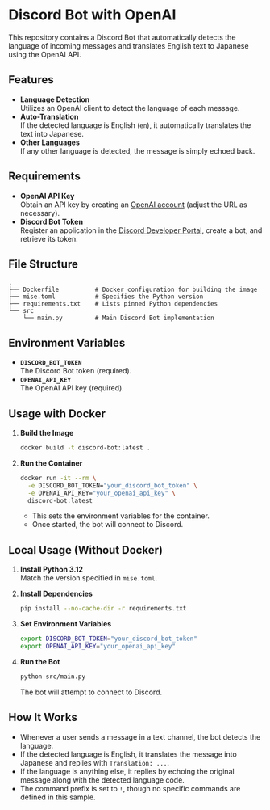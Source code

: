 # Discord Bot with OpenAI

This repository contains a Discord Bot that automatically detects the language of incoming messages and translates English text to Japanese using the OpenAI API.

## Features

- **Language Detection**  
  Utilizes an OpenAI client to detect the language of each message.
- **Auto-Translation**  
  If the detected language is English (`en`), it automatically translates the text into Japanese.
- **Other Languages**  
  If any other language is detected, the message is simply echoed back.

## Requirements

- **OpenAI API Key**  
  Obtain an API key by creating an [OpenAI account](https://platform.openai.com/) (adjust the URL as necessary).
- **Discord Bot Token**  
  Register an application in the [Discord Developer Portal](https://discord.com/developers/applications), create a bot, and retrieve its token.

## File Structure

```
.
├── Dockerfile          # Docker configuration for building the image
├── mise.toml           # Specifies the Python version
├── requirements.txt    # Lists pinned Python dependencies
└── src
    └── main.py         # Main Discord Bot implementation
```

## Environment Variables

- **`DISCORD_BOT_TOKEN`**  
  The Discord Bot token (required).
- **`OPENAI_API_KEY`**  
  The OpenAI API key (required).

## Usage with Docker

1. **Build the Image**  

   ```bash
   docker build -t discord-bot:latest .
   ```

2. **Run the Container**  

   ```bash
   docker run -it --rm \
     -e DISCORD_BOT_TOKEN="your_discord_bot_token" \
     -e OPENAI_API_KEY="your_openai_api_key" \
     discord-bot:latest
   ```

   - This sets the environment variables for the container.
   - Once started, the bot will connect to Discord.

## Local Usage (Without Docker)

1. **Install Python 3.12**  
   Match the version specified in `mise.toml`.
2. **Install Dependencies**  

   ```bash
   pip install --no-cache-dir -r requirements.txt
   ```

3. **Set Environment Variables**  

   ```bash
   export DISCORD_BOT_TOKEN="your_discord_bot_token"
   export OPENAI_API_KEY="your_openai_api_key"
   ```

4. **Run the Bot**  

   ```bash
   python src/main.py
   ```

   The bot will attempt to connect to Discord.

## How It Works

- Whenever a user sends a message in a text channel, the bot detects the language.
- If the detected language is English, it translates the message into Japanese and replies with `Translation: ...`.
- If the language is anything else, it replies by echoing the original message along with the detected language code.
- The command prefix is set to `!`, though no specific commands are defined in this sample.
